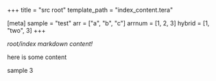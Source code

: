 +++
title = "src root"
template_path = "index_content.tera"

[meta]
sample = "test"
arr = ["a", "b", "c"]
arrnum = [1, 2, 3]
hybrid = [1, "two", 3]
+++

*root/index markdown content!*

here is some content

sample 3